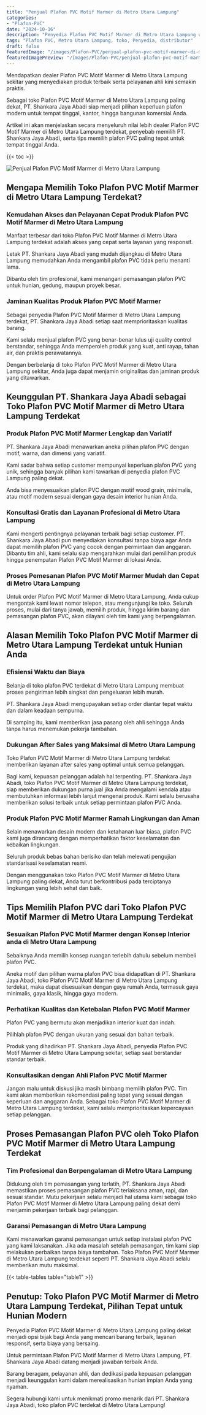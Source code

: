 ```yaml
---
title: "Penjual Plafon PVC Motif Marmer di Metro Utara Lampung"
categories:
- "Plafon-PVC"
date: "2024-10-16"
description: "Penyedia Plafon PVC Motif Marmer di Metro Utara Lampung untuk hunian, perkantoran, serta ritel. Material berkualitas, pilihan motif, warna modern, beserta layanan penempatan dikerjakan oleh tenaga ahli ahli dan garansi resmi!|Servis penjualan Plafon PVC Motif Marmer di Metro Utara Lampung bagi kebutuhan hunian, office, atau ritel, beserta produk unggulan dan instalasi oleh teknisi berpengalaman serta garansi resmi.|Alternatif Plafon PVC Motif Marmer di Metro Utara Lampung yang terbukti untuk tempat tinggal, perkantoran, dan ritel, bersama material terbaik dan instalasi ditangani oleh tenaga ahli profesional dan kepastian resmi.|Distribusi Plafon PVC Motif Marmer di Metro Utara Lampung untuk rumah, office, serta toko, beserta plafon unggulan dan pemasangan dikerjakan oleh teknisi berpengalaman, lengkap dengan jaminan resmi.}"
tags: "Plafon PVC, Metro Utara Lampung, toko, Penyedia, distributor"
draft: false
featuredImage: "/images/Plafon-PVC/penjual-plafon-pvc-motif-marmer-di-metro-utara-lampung.png"
featuredImagePreview: "/images/Plafon-PVC/penjual-plafon-pvc-motif-marmer-di-metro-utara-lampung.png"
---
```


Mendapatkan dealer Plafon PVC Motif Marmer di Metro Utara Lampung sekitar yang menyediakan produk terbaik serta pelayanan ahli kini semakin praktis.

Sebagai toko Plafon PVC Motif Marmer di Metro Utara Lampung paling dekat, PT. Shankara Jaya Abadi siap menjadi pilihan keperluan plafon modern untuk tempat tinggal, kantor, hingga bangunan komersial Anda.

Artikel ini akan menjelaskan secara menyeluruh nilai lebih dealer Plafon PVC Motif Marmer di Metro Utara Lampung terdekat, penyebab memilih PT. Shankara Jaya Abadi, serta tips memilih plafon PVC paling tepat untuk tempat tinggal Anda.

{{< toc >}}

![Penjual Plafon PVC Motif Marmer di Metro Utara Lampung](/images/Plafon-PVC/Penjual-Plafon-PVC-Motif-Marmer-di-Metro-Utara-Lampung.png)

## Mengapa Memilih Toko Plafon PVC Motif Marmer di Metro Utara Lampung Terdekat?

### Kemudahan Akses dan Pelayanan Cepat Produk Plafon PVC Motif Marmer di Metro Utara Lampung

Manfaat terbesar dari toko Plafon PVC Motif Marmer di Metro Utara Lampung terdekat adalah akses yang cepat serta layanan yang responsif.

Letak PT. Shankara Jaya Abadi yang mudah dijangkau di Metro Utara Lampung memudahkan Anda mengambil plafon PVC tidak perlu menanti lama.

Dibantu oleh tim profesional, kami menangani pemasangan plafon PVC untuk hunian, gedung, maupun proyek besar.

### Jaminan Kualitas Produk Plafon PVC Motif Marmer

Sebagai penyedia Plafon PVC Motif Marmer di Metro Utara Lampung terdekat, PT. Shankara Jaya Abadi setiap saat memprioritaskan kualitas barang.

Kami selalu menjual plafon PVC yang benar-benar lulus uji quality control berstandar, sehingga Anda memperoleh produk yang kuat, anti rayap, tahan air, dan praktis perawatannya.

Dengan berbelanja di toko Plafon PVC Motif Marmer di Metro Utara Lampung sekitar, Anda juga dapat menjamin originalitas dan jaminan produk yang ditawarkan.

## Keunggulan PT. Shankara Jaya Abadi sebagai Toko Plafon PVC Motif Marmer di Metro Utara Lampung Terdekat

### Produk Plafon PVC Motif Marmer Lengkap dan Variatif

PT. Shankara Jaya Abadi menawarkan aneka pilihan plafon PVC dengan motif, warna, dan dimensi yang variatif.

Kami sadar bahwa setiap customer mempunyai keperluan plafon PVC yang unik, sehingga banyak pilihan kami tawarkan di penyedia plafon PVC Lampung paling dekat.

Anda bisa menyesuaikan plafon PVC dengan motif wood grain, minimalis, atau motif modern sesuai dengan gaya desain interior hunian Anda.

### Konsultasi Gratis dan Layanan Profesional di Metro Utara Lampung

Kami mengerti pentingnya pelayanan terbaik bagi setiap customer. PT. Shankara Jaya Abadi pun menyediakan konsultasi tanpa biaya agar Anda dapat memilih plafon PVC yang cocok dengan permintaan dan anggaran. Dibantu tim ahli, kami selalu siap mengarahkan mulai dari pemilihan produk hingga penempatan Plafon PVC Motif Marmer di lokasi Anda.

### Proses Pemesanan Plafon PVC Motif Marmer Mudah dan Cepat di Metro Utara Lampung

Untuk order Plafon PVC Motif Marmer di Metro Utara Lampung, Anda cukup mengontak kami lewat nomor telepon, atau mengunjungi ke toko. Seluruh proses, mulai dari tanya jawab, memilih produk, hingga kirim barang dan pemasangan plafon PVC, akan dilayani oleh tim kami yang berpengalaman.

## Alasan Memilih Toko Plafon PVC Motif Marmer di Metro Utara Lampung Terdekat untuk Hunian Anda

### Efisiensi Waktu dan Biaya

Belanja di toko plafon PVC terdekat di Metro Utara Lampung membuat proses pengiriman lebih singkat dan pengeluaran lebih murah.

PT. Shankara Jaya Abadi mengupayakan setiap order diantar tepat waktu dan dalam keadaan sempurna.

Di samping itu, kami memberikan jasa pasang oleh ahli sehingga Anda tanpa harus menemukan pekerja tambahan.

### Dukungan After Sales yang Maksimal di Metro Utara Lampung

Toko Plafon PVC Motif Marmer di Metro Utara Lampung terdekat memberikan layanan after sales yang optimal untuk semua pelanggan.

Bagi kami, kepuasan pelanggan adalah hal terpenting. PT. Shankara Jaya Abadi, toko Plafon PVC Motif Marmer di Metro Utara Lampung terdekat, siap memberikan dukungan purna jual jika Anda mengalami kendala atau membutuhkan informasi lebih lanjut mengenai produk. Kami selalu berusaha memberikan solusi terbaik untuk setiap permintaan plafon PVC Anda.

### Produk Plafon PVC Motif Marmer Ramah Lingkungan dan Aman

Selain menawarkan desain modern dan ketahanan luar biasa, plafon PVC kami juga dirancang dengan memperhatikan faktor keselamatan dan kebaikan lingkungan.

Seluruh produk bebas bahan berisiko dan telah melewati pengujian standarisasi keselamatan resmi.

Dengan menggunakan toko Plafon PVC Motif Marmer di Metro Utara Lampung paling dekat, Anda turut berkontribusi pada terciptanya lingkungan yang lebih sehat dan baik.

## Tips Memilih Plafon PVC dari Toko Plafon PVC Motif Marmer di Metro Utara Lampung Terdekat

### Sesuaikan Plafon PVC Motif Marmer dengan Konsep Interior anda di Metro Utara Lampung

Sebaiknya Anda memilih konsep ruangan terlebih dahulu sebelum membeli plafon PVC.

Aneka motif dan pilihan warna plafon PVC bisa didapatkan di PT. Shankara Jaya Abadi, toko Plafon PVC Motif Marmer di Metro Utara Lampung terdekat, maka dapat disesuaikan dengan gaya rumah Anda, termasuk gaya minimalis, gaya klasik, hingga gaya modern.

### Perhatikan Kualitas dan Ketebalan Plafon PVC Motif Marmer

Plafon PVC yang bermutu akan menjadikan interior kuat dan indah.

Pilihlah plafon PVC dengan ukuran yang sesuai dan bahan terbaik.

Produk yang dihadirkan PT. Shankara Jaya Abadi, penyedia Plafon PVC Motif Marmer di Metro Utara Lampung sekitar, setiap saat berstandar standar terbaik.

### Konsultasikan dengan Ahli Plafon PVC Motif Marmer

Jangan malu untuk diskusi jika masih bimbang memilih plafon PVC. Tim kami akan memberikan rekomendasi paling tepat yang sesuai dengan keperluan dan anggaran Anda. Sebagai toko Plafon PVC Motif Marmer di Metro Utara Lampung terdekat, kami selalu memprioritaskan kepercayaan setiap pelanggan.

## Proses Pemasangan Plafon PVC oleh Toko Plafon PVC Motif Marmer di Metro Utara Lampung Terdekat

### Tim Profesional dan Berpengalaman di Metro Utara Lampung

Didukung oleh tim pemasangan yang terlatih, PT. Shankara Jaya Abadi memastikan proses pemasangan plafon PVC terlaksana aman, rapi, dan sesuai standar. Mutu pekerjaan selalu menjadi hal utama kami sebagai toko Plafon PVC Motif Marmer di Metro Utara Lampung paling dekat demi menjamin pekerjaan terbaik bagi pelanggan.

### Garansi Pemasangan di Metro Utara Lampung

Kami menawarkan garansi pemasangan untuk setiap instalasi plafon PVC yang kami laksanakan. Jika ada masalah setelah pemasangan, tim kami siap melakukan perbaikan tanpa biaya tambahan. Toko Plafon PVC Motif Marmer di Metro Utara Lampung terdekat seperti PT. Shankara Jaya Abadi selalu memberikan mutu maksimal.

{{< table-tables table="table1" >}}

## Penutup: Toko Plafon PVC Motif Marmer di Metro Utara Lampung Terdekat, Pilihan Tepat untuk Hunian Modern

Penyedia Plafon PVC Motif Marmer di Metro Utara Lampung paling dekat menjadi opsi bijak bagi Anda yang mencari barang terbaik, layanan responsif, serta biaya yang bersaing.

Untuk permintaan Plafon PVC Motif Marmer di Metro Utara Lampung, PT. Shankara Jaya Abadi datang menjadi jawaban terbaik Anda.

Barang beragam, pelayanan ahli, dan dedikasi pada kepuasan pelanggan menjadi keunggulan kami dalam merealisasikan hunian impian Anda yang nyaman.

Segera hubungi kami untuk menikmati promo menarik dari PT. Shankara Jaya Abadi, toko plafon PVC terdekat di Metro Utara Lampung!
